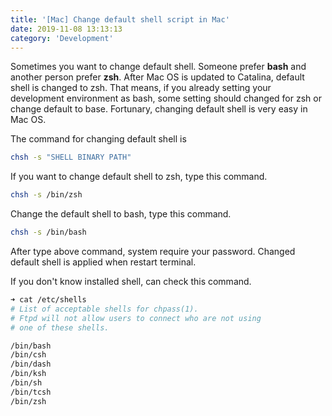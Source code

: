 ```yaml
---
title: '[Mac] Change default shell script in Mac'
date: 2019-11-08 13:13:13
category: 'Development'
---
```


Sometimes you want to change default shell. Someone prefer <strong>bash</strong> and another person prefer <strong>zsh</strong>.
After Mac OS is updated to Catalina, default shell is changed to zsh.
That means, if you already setting your development environment as bash, some setting should changed for zsh or change default to base.
Fortunary, changing default shell is very easy in Mac OS.<br>

The command for changing default shell is
~~~bash
chsh -s "SHELL BINARY PATH"
~~~

If you want to change default shell to zsh, type this command.
~~~bash
chsh -s /bin/zsh
~~~

Change the default shell to bash, type this command.
~~~bash
chsh -s /bin/bash
~~~

After type above command, system require your password.
Changed default shell is applied when restart terminal. <br>

If you don't know installed shell, can check this command.
~~~bash
➜ cat /etc/shells
# List of acceptable shells for chpass(1).
# Ftpd will not allow users to connect who are not using
# one of these shells.

/bin/bash
/bin/csh
/bin/dash
/bin/ksh
/bin/sh
/bin/tcsh
/bin/zsh
~~~